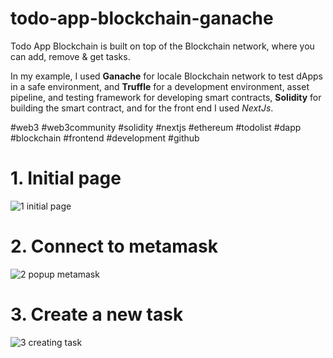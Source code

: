 # todo-app-blockchain-ganache

Todo App Blockchain is built on top of the Blockchain network, where you can add, remove & get tasks.

In my example, I used  **Ganache** for locale Blockchain network to test dApps in a safe environment, and **Truffle** for a development environment, asset pipeline, and testing framework for developing smart contracts, **Solidity** for building the smart contract, and for the front end I used *NextJs*.

#web3 #web3community #solidity #nextjs #ethereum #todolist #dapp #blockchain #frontend #development #github


# 1. Initial page
![1  initial page](https://user-images.githubusercontent.com/15846387/182143531-931a50a2-419a-4526-b36f-bdfb2c8c49b3.PNG)

# 2. Connect to metamask
![2  popup metamask](https://user-images.githubusercontent.com/15846387/182143624-1874d00a-d67a-4dd3-ae16-58d71c2ebdd1.PNG)

# 3. Create a new task
![3  creating task](https://user-images.githubusercontent.com/15846387/182143706-9f86c34d-5005-4185-aa33-551e2552539d.PNG)
